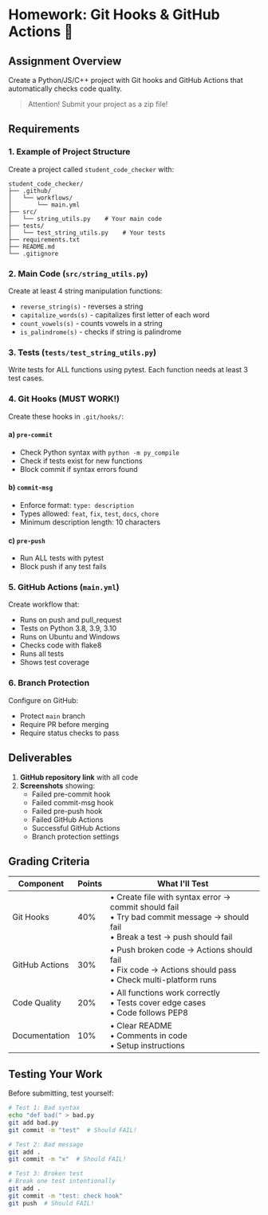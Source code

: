 # Homework: Git Hooks & GitHub Actions 🚀

## Assignment Overview
Create a Python/JS/C++ project with Git hooks and GitHub Actions that automatically checks code quality.

> Attention! Submit your project as a zip file!

## Requirements

### 1. Example of Project Structure
Create a project called `student_code_checker` with:
```
student_code_checker/
├── .github/
│   └── workflows/
│       └── main.yml
├── src/
│   └── string_utils.py    # Your main code
├── tests/
│   └── test_string_utils.py    # Your tests
├── requirements.txt
├── README.md
└── .gitignore
```

### 2. Main Code (`src/string_utils.py`)
Create at least 4 string manipulation functions:
- `reverse_string(s)` - reverses a string
- `capitalize_words(s)` - capitalizes first letter of each word
- `count_vowels(s)` - counts vowels in a string
- `is_palindrome(s)` - checks if string is palindrome

### 3. Tests (`tests/test_string_utils.py`)
Write tests for ALL functions using pytest. Each function needs at least 3 test cases.

### 4. Git Hooks (MUST WORK!)
Create these hooks in `.git/hooks/`:

#### a) `pre-commit`
- Check Python syntax with `python -m py_compile`
- Check if tests exist for new functions
- Block commit if syntax errors found

#### b) `commit-msg`
- Enforce format: `type: description`
- Types allowed: `feat`, `fix`, `test`, `docs`, `chore`
- Minimum description length: 10 characters

#### c) `pre-push`
- Run ALL tests with pytest
- Block push if any test fails

### 5. GitHub Actions (`main.yml`)
Create workflow that:
- Runs on push and pull_request
- Tests on Python 3.8, 3.9, 3.10
- Runs on Ubuntu and Windows
- Checks code with flake8
- Runs all tests
- Shows test coverage

### 6. Branch Protection
Configure on GitHub:
- Protect `main` branch
- Require PR before merging
- Require status checks to pass

## Deliverables

1. **GitHub repository link** with all code
2. **Screenshots** showing:
   - Failed pre-commit hook
   - Failed commit-msg hook
   - Failed pre-push hook
   - Failed GitHub Actions
   - Successful GitHub Actions
   - Branch protection settings

## Grading Criteria

| Component | Points | What I'll Test |
|-----------|--------|----------------|
| Git Hooks | 40% | • Create file with syntax error → commit should fail<br>• Try bad commit message → should fail<br>• Break a test → push should fail |
| GitHub Actions | 30% | • Push broken code → Actions should fail<br>• Fix code → Actions should pass<br>• Check multi-platform runs |
| Code Quality | 20% | • All functions work correctly<br>• Tests cover edge cases<br>• Code follows PEP8 |
| Documentation | 10% | • Clear README<br>• Comments in code<br>• Setup instructions |

## Testing Your Work

Before submitting, test yourself:
```bash
# Test 1: Bad syntax
echo "def bad(" > bad.py
git add bad.py
git commit -m "test"  # Should FAIL!

# Test 2: Bad message
git add .
git commit -m "x"  # Should FAIL!

# Test 3: Broken test
# Break one test intentionally
git add .
git commit -m "test: check hook"
git push  # Should FAIL!
```


